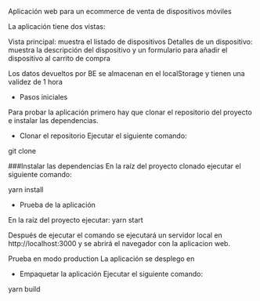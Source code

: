 Aplicación web para un ecommerce de venta de dispositivos móviles

La aplicación tiene dos vistas:

Vista principal: muestra el listado de dispositivos
Detalles de un dispositivo: muestra la descripción del dispositivo y un formulario para añadir el dispositivo al carrito de compra

Los datos devueltos por BE se almacenan en el localStorage y tienen una validez de 1 hora

- Pasos iniciales

Para probar la aplicación primero hay que clonar el repositorio del proyecto e instalar las dependencias.

- Clonar el repositorio Ejecutar el siguiente comando:

git clone 

###Instalar las dependencias En la raíz del proyecto clonado ejecutar el siguiente comando:

yarn install

- Prueba de la aplicación

En la raíz del proyecto ejecutar:
yarn start

Después de ejecutar el comando se ejecutará un servidor local en http://localhost:3000 y se abrirá el navegador con la aplicacion web.

Prueba en modo production
La aplicación se desplego en 

- Empaquetar la aplicación
Ejecutar el siguiente comando:

yarn build